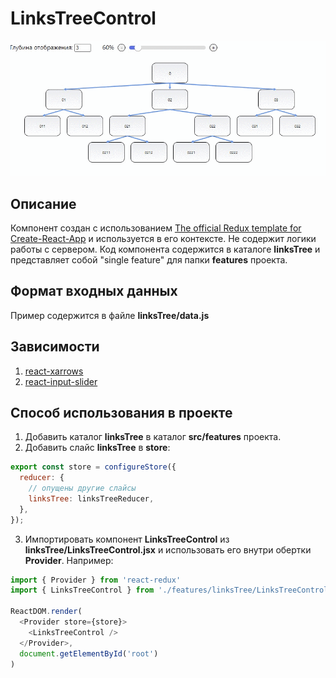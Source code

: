 # LinksTreeControl

![](LinksTreeControl.gif)

## Описание

Компонент создан с использованием [The official Redux template for Create-React-App](https://github.com/reduxjs/cra-template-redux) и используется в его контексте. Не содержит логики работы с сервером. Код компонента содержится в каталоге **linksTree** и представляет собой "single feature" для папки **features** проекта. 

## Формат входных данных

Пример содержится в файле **linksTree/data.js**

## Зависимости 

1. [react-xarrows](https://www.npmjs.com/package/react-xarrows)
2. [react-input-slider](https://www.npmjs.com/package/react-input-slider)

## Способ использования в проекте

1. Добавить каталог **linksTree** в каталог **src/features** проекта. 
2. Добавить слайс **linksTree** в **store**:
```javascript
export const store = configureStore({
  reducer: {
    // опущены другие слайсы
    linksTree: linksTreeReducer,
  },
});
```
3. Импортировать компонент **LinksTreeControl** из **linksTree/LinksTreeControl.jsx** и использовать его внутри обертки **Provider**. Например:
```javascript
import { Provider } from 'react-redux'
import { LinksTreeControl } from './features/linksTree/LinksTreeControl'

ReactDOM.render(
  <Provider store={store}>
    <LinksTreeControl />
  </Provider>,
  document.getElementById('root')
)
```
